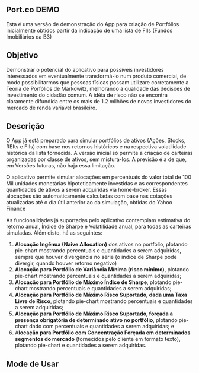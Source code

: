 ## Port.co DEMO
Esta é uma versão de demonstração do App para criação de Portfólios inicialmente obtidos partir da indicação de uma lista de FIIs (Fundos Imobiliários da B3)

## Objetivo
Demonstrar o potencial do aplicativo para possíveis investidores interessados em eventualmente transformá-lo num produto comercial, de modo possibilitarmos que pessoas físicas possam utilizare corretamente a Teoria de Porfólios de Markowitz, melhorando a qualidade das decisões de investimento do cidadão comum. A idéia de risco não se encontra claramente difundida entre os mais de 1.2 milhões de novos investidores do mercado de renda variável brasileiro.

## Descrição
O App já está preparado para simular portfólios de ativos (Ações, Stocks, REIts e FIIs) com base nos retornos históricos e na respectiva volatilidade histórica da lista fornecida. A versão inicial só permite a criação de carteiras organizadas por classe de ativos, sem misturá-los. A previsão é a de que, em Versões futuras, não haja essa limitação.

O aplicativo permite simular alocações em percentuais do valor total de 100 Mil unidades monetárias hipoteticamente investidas e as correspondentes quantidades de ativos a serem adquiridas via home-broker. Essas alocações são automaticamente calculadas com base nas cotações atualizadas até o dia útil anterior ao da simulação, obtidas do Yahoo Finance

As funcionalidades já suportadas pelo aplicativo contemplam estimativa do retorno anual, Índice de Sharpe e Volatilidade anual, para todas as carteiras simuladas. Além disto, há as seguintes:

1. **Alocação Ingênua (Naive Allocation)** dos ativos no portfólio, plotando pie-chart mostrando percentuais e quantidades a serem adquiridas, sempre que houver divergência no série (o índice de Sharpe pode divergir, quando houver retorno negativo)
2. **Alocação para Portfólio de Variância Mínima (risco mínimo)**, plotando pie-chart mostrando percentuais e quantidades a serem adquiridas;
3. **Alocação para Portfólio de Máximo Índice de Sharpe**, plotando pie-chart mostrando percentuais e quantidades a serem adquiridas;
4. **Alocação para Portfólio de Máximo Risco Suportado, dada uma Taxa Livre de Risco**, plotando pie-chart mostrando percentuais e quantidades a serem adquiridas;
5. **Alocação para Portfólio de Máximo Risco Suportado, forçada a presença obrigatória de determinado ativo no portfólio**, plotando pie-chart dado com percentuais e quantidades a serem adquiridas; e
6. A**locação para Portfólio com Concentração Forçada em determinados segmentos do mercado** (fornecidos pelo cliente em formato texto), plotando pie-chart e quantidades a serem adquiridas.

## Mode de Usar

